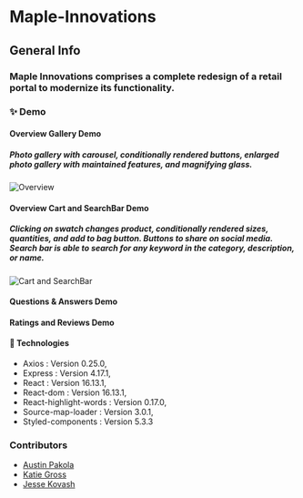# Maple-Innovations

## General Info
### Maple Innovations comprises a complete redesign of a retail portal to modernize its functionality.

### ✨ Demo

#### Overview Gallery Demo
##### Photo gallery with carousel, conditionally rendered buttons, enlarged photo gallery with maintained features, and magnifying glass.

![Overview](http://g.recordit.co/1k1Jv1plna.gif)

#### Overview Cart and SearchBar Demo
##### Clicking on swatch changes product, conditionally rendered sizes, quantities, and add to bag button. Buttons to share on social media. Search bar is able to search for any keyword in the category, description, or name. 

![Cart and SearchBar](http://g.recordit.co/eZJPjUCBid.gif)


#### Questions & Answers Demo



#### Ratings and Reviews Demo



#### 🧪 Technologies
* Axios : Version 0.25.0,
* Express : Version 4.17.1,
* React : Version 16.13.1,
* React-dom : Version 16.13.1,
* React-highlight-words : Version 0.17.0,
* Source-map-loader : Version 3.0.1,
* Styled-components : Version 5.3.3

### Contributors
- [Austin Pakola](https://github.com/Pak-Attack)
- [Katie Gross](https://www.linkedin.com/in/kathleen-gross/)
- [Jesse Kovash](https://www.linkedin.com/in/jessekovash/)

